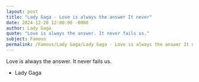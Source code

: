 ```yaml
---
layout: post
title: "Lady Gaga - Love is always the answer It never"
date: 2024-12-28 12:00:00 -0000
author: Lady Gaga
quote: "Love is always the answer. It never fails us."
subject: Famous
permalink: /Famous/Lady Gaga/Lady Gaga - Love is always the answer It never
---
```


Love is always the answer. It never fails us.

- Lady Gaga
